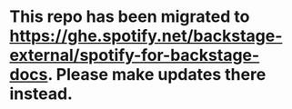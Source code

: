 # This repo has been migrated to https://ghe.spotify.net/backstage-external/spotify-for-backstage-docs. Please make updates there instead. 

